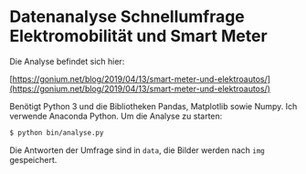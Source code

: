 # Datenanalyse Schnellumfrage Elektromobilität und Smart Meter

Die Analyse befindet sich hier:

[https://gonium.net/blog/2019/04/13/smart-meter-und-elektroautos/](https://gonium.net/blog/2019/04/13/smart-meter-und-elektroautos/)

Benötigt Python 3 und die Bibliotheken Pandas, Matplotlib sowie Numpy.
Ich verwende Anaconda Python. Um die Analyse zu starten:

```bash
$ python bin/analyse.py
```

Die Antworten der Umfrage sind in ``data``, die Bilder werden nach
``img`` gespeichert.
